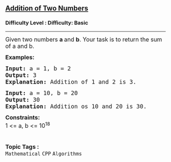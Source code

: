 <h2><a href="https://www.geeksforgeeks.org/problems/addition-of-two-numbers0812/1?page=2&difficulty=Basic&status=unsolved&sortBy=submissions">Addition of Two Numbers</a></h2><h3>Difficulty Level : Difficulty: Basic</h3><hr><div class="problems_problem_content__Xm_eO"><p><span style="font-size: 18px;">Given two numbers <strong>a </strong>and <strong>b</strong>. Your task is to return the sum of a and b.</span></p>
<p><span style="font-size: 18px;"><strong>Examples:</strong></span></p>
<pre><span style="font-size: 18px;"><strong>Input: </strong>a = 1, b = 2
<strong>Output: </strong>3
<strong>Explanation: </strong>Addition of 1 and 2 is 3.</span></pre>
<pre><span style="font-size: 18px;"><strong>Input: </strong>a = 10, b = 20
<strong>Output: </strong>30
<strong>Explanation: </strong>Addition os 10 and 20 is 30.</span></pre>
<p><span style="font-size: 18px;"><strong>Constraints:</strong><br>1 &lt;= a, b &lt;= 10<sup>18</sup></span></p></div><br><p><span style=font-size:18px><strong>Topic Tags : </strong><br><code>Mathematical</code>&nbsp;<code>CPP</code>&nbsp;<code>Algorithms</code>&nbsp;